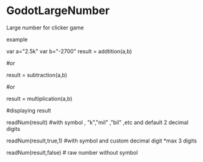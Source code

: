 # GodotLargeNumber
Large number for clicker game 

example

var a="2.5k"
var b="-2700"
result = addtition(a,b)  

#or

result = subtraction(a,b) 


#or


result = multiplication(a,b) 

#displaying result

readNum(result)  #with symbol , "k","mil" ,"bil" ,etc and default 2 decimal digits

readNum(result,true,1)  #with symbol and custom decimal digit *max 3 digits

readNum(result,false) # raw number without symbol 
